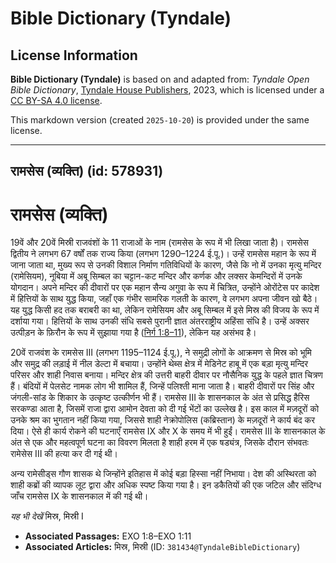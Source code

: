 # Bible Dictionary (Tyndale)

## License Information

**Bible Dictionary (Tyndale)** is based on and adapted from: _Tyndale Open Bible Dictionary_, [Tyndale House Publishers](https://tyndaleopenresources.com/), 2023, which is licensed under a [CC BY-SA 4.0 license](https://creativecommons.org/licenses/by-sa/4.0/legalcode.en).

This markdown version (created `2025-10-20`) is provided under the same license.



--------------------------------

## रामसेस (व्यक्ति) (id: 578931)

रामसेस (व्यक्ति)
================

19वें और 20वें मिस्री राजवंशों के 11 राजाओं के नाम (रामसेस के रूप में भी लिखा जाता है)। रामसेस द्वितीय ने लगभग 67 वर्षों तक राज्य किया (लगभग 1290–1224 ई.पू.)। उन्हें रामसेस महान के रूप में जाना जाता था, मुख्य रूप से उनकी विशाल निर्माण गतिविधियों के कारण, जैसे कि नो में उनका मृत्यु मन्दिर (रामेसियम), नूबिया में अबू सिम्बल का चट्टान\-कट मन्दिर और कर्णक और लक्सर केमन्दिरों में उनके योगदान। अपने मन्दिर की दीवारों पर एक महान सैन्य अगुवा के रूप में चित्रित, उन्होंने ओरोंटेस पर कादेश में हित्तियों के साथ युद्ध किया, जहाँ एक गंभीर सामरिक गलती के कारण, वे लगभग अपना जीवन खो बैठे। यह युद्ध किसी हद तक बराबरी का था, लेकिन रामेसियम और अबू सिम्बल में इसे मिस्र की विजय के रूप में दर्शाया गया। हित्तियों के साथ उनकी संधि सबसे पुरानी ज्ञात अंतरराष्ट्रीय अहिंसा संधि है। उन्हें अक्सर उत्पीड़न के फ़िरौन के रूप में सुझाया गया है ([निर्ग 1:8–11](https://ref.ly/Exod1:8-Exod1:11)), लेकिन यह असंभव है।

20वें राजवंश के रामसेस III (लगभग 1195–1124 ई.पू.), ने समुद्री लोगों के आक्रमण से मिस्र को भूमि और समुद्र की लड़ाई में नील डेल्टा में बचाया। उन्होंने थेब्स क्षेत्र में मेडिनेट हाबू में एक बड़ा मृत्यु मन्दिर परिसर और शाही निवास बनाया। मन्दिर क्षेत्र की उत्तरी बाहरी दीवार पर नौसैनिक युद्ध के पहले ज्ञात चित्रण हैं। बंदियों में पेलसेट नामक लोग भी शामिल हैं, जिन्हें पलिश्ती माना जाता है। बाहरी दीवारों पर सिंह और जंगली\-सांड के शिकार के उत्कृष्ट उत्कीर्णन भी हैं। रामसेस III के शासनकाल के अंत से प्रसिद्ध हैरिस सरकण्डा आता है, जिसमें राजा द्वारा आमोन देवता को दी गई भेंटों का उल्लेख है। इस काल में मज़दूरों को उनके श्रम का भुगतान नहीं किया गया, जिससे शाही नेक्रोपोलिस (कब्रिस्तान) के मज़दूरों ने कार्य बंद कर दिया। ऐसे ही कार्य रोकने की घटनाएँ रामसेस IX और X के समय में भी हुईं। रामसेस III के शासनकाल के अंत से एक और महत्वपूर्ण घटना का विवरण मिलता है शाही हरम में एक षड्यंत्र, जिसके दौरान संभवतः रामेसेस III की हत्या कर दी गई थी।

अन्य रामेसीड्स गौण शासक थे जिन्होंने इतिहास में कोई बड़ा हिस्सा नहीं निभाया। देश की अस्थिरता को शाही कब्रों की व्यापक लूट द्वारा और अधिक स्पष्ट किया गया है। इन डकैतियों की एक जटिल और संदिग्ध जाँच रामसेस IX के शासनकाल में की गई थी।

*यह भी देखें* मिस्र, मिस्री I

* **Associated Passages:** EXO 1:8–EXO 1:11
* **Associated Articles:** मिस्र, मिस्री (ID: `381434@TyndaleBibleDictionary`)

